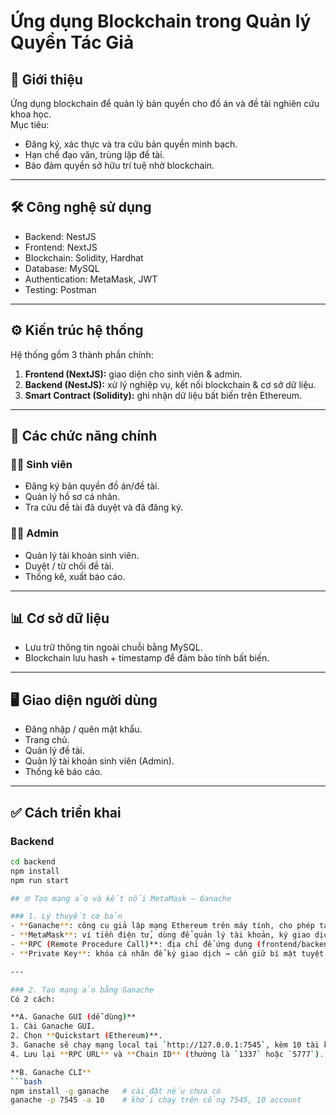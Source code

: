 # Ứng dụng Blockchain trong Quản lý Quyền Tác Giả  

## 📌 Giới thiệu  
Ứng dụng blockchain để quản lý bản quyền cho đồ án và đề tài nghiên cứu khoa học.  
Mục tiêu:  
- Đăng ký, xác thực và tra cứu bản quyền minh bạch.  
- Hạn chế đạo văn, trùng lặp đề tài.  
- Bảo đảm quyền sở hữu trí tuệ nhờ blockchain.  

---

## 🛠️ Công nghệ sử dụng  
- Backend: NestJS  
- Frontend: NextJS  
- Blockchain: Solidity, Hardhat  
- Database: MySQL  
- Authentication: MetaMask, JWT  
- Testing: Postman  

---

## ⚙️ Kiến trúc hệ thống  
Hệ thống gồm 3 thành phần chính:  
1. **Frontend (NextJS):** giao diện cho sinh viên & admin.  
2. **Backend (NestJS):** xử lý nghiệp vụ, kết nối blockchain & cơ sở dữ liệu.  
3. **Smart Contract (Solidity):** ghi nhận dữ liệu bất biến trên Ethereum.  

---

## 📂 Các chức năng chính  

### 👩‍🎓 Sinh viên  
- Đăng ký bản quyền đồ án/đề tài.  
- Quản lý hồ sơ cá nhân.  
- Tra cứu đề tài đã duyệt và đã đăng ký.  

### 👨‍🏫 Admin  
- Quản lý tài khoản sinh viên.  
- Duyệt / từ chối đề tài.  
- Thống kê, xuất báo cáo.  

---

## 📊 Cơ sở dữ liệu  
- Lưu trữ thông tin ngoài chuỗi bằng MySQL.  
- Blockchain lưu hash + timestamp để đảm bảo tính bất biến.  

---

## 🖥️ Giao diện người dùng  
- Đăng nhập / quên mật khẩu.  
- Trang chủ.  
- Quản lý đề tài.  
- Quản lý tài khoản sinh viên (Admin).  
- Thống kê báo cáo.  

---

## ✅ Cách triển khai  

### Backend
```bash
cd backend
npm install
npm run start

## 🌐 Tạo mạng ảo và kết nối MetaMask – Ganache

### 1. Lý thuyết cơ bản
- **Ganache**: công cụ giả lập mạng Ethereum trên máy tính, cho phép tạo blockchain ảo để phát triển và kiểm thử smart contract.  
- **MetaMask**: ví tiền điện tử, dùng để quản lý tài khoản, ký giao dịch và kết nối dApp với blockchain.  
- **RPC (Remote Procedure Call)**: địa chỉ để ứng dụng (frontend/backend) giao tiếp với mạng blockchain.  
- **Private Key**: khóa cá nhân để ký giao dịch → cần giữ bí mật tuyệt đối.  

---

### 2. Tạo mạng ảo bằng Ganache
Có 2 cách:

**A. Ganache GUI (dễ dùng)**
1. Cài Ganache GUI.  
2. Chọn **Quickstart (Ethereum)**.  
3. Ganache sẽ chạy mạng local tại `http://127.0.0.1:7545`, kèm 10 tài khoản test (đều có ETH ảo).  
4. Lưu lại **RPC URL** và **Chain ID** (thường là `1337` hoặc `5777`).  

**B. Ganache CLI**
```bash
npm install -g ganache   # cài đặt nếu chưa có
ganache -p 7545 -a 10    # khởi chạy trên cổng 7545, 10 account

